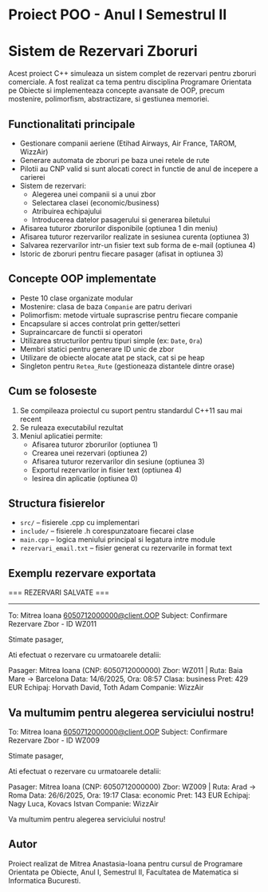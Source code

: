 # Proiect POO - Anul I Semestrul II

# Sistem de Rezervari Zboruri

Acest proiect C++ simuleaza un sistem complet de rezervari pentru zboruri comerciale. A fost realizat ca tema pentru disciplina Programare Orientata pe Obiecte si implementeaza concepte avansate de OOP, precum mostenire, polimorfism, abstractizare, si gestiunea memoriei.

## Functionalitati principale

- Gestionare companii aeriene (Etihad Airways, Air France, TAROM, WizzAir)
- Generare automata de zboruri pe baza unei retele de rute
- Pilotii au CNP valid si sunt alocati corect in functie de anul de incepere a carierei
- Sistem de rezervari:
  - Alegerea unei companii si a unui zbor
  - Selectarea clasei (economic/business)
  - Atribuirea echipajului
  - Introducerea datelor pasagerului si generarea biletului
- Afisarea tuturor zborurilor disponibile (optiunea 1 din meniu)
- Afisarea tuturor rezervarilor realizate in sesiunea curenta (optiunea 3)
- Salvarea rezervarilor intr-un fisier text sub forma de e-mail (optiunea 4)
- Istoric de zboruri pentru fiecare pasager (afisat in optiunea 3)

## Concepte OOP implementate

- Peste 10 clase organizate modular
- Mostenire: clasa de baza `Companie` are patru derivari
- Polimorfism: metode virtuale suprascrise pentru fiecare companie
- Encapsulare si acces controlat prin getter/setteri
- Supraincarcare de functii si operatori
- Utilizarea structurilor pentru tipuri simple (ex: `Date`, `Ora`)
- Membri statici pentru generare ID unic de zbor
- Utilizare de obiecte alocate atat pe stack, cat si pe heap
- Singleton pentru `Retea_Rute` (gestioneaza distantele dintre orase)

## Cum se foloseste

1. Se compileaza proiectul cu suport pentru standardul C++11 sau mai recent
2. Se ruleaza executabilul rezultat
3. Meniul aplicatiei permite:
   - Afisarea tuturor zborurilor (optiunea 1)
   - Crearea unei rezervari (optiunea 2)
   - Afisarea tuturor rezervarilor din sesiune (optiunea 3)
   - Exportul rezervarilor in fisier text (optiunea 4)
   - Iesirea din aplicatie (optiunea 0)

## Structura fisierelor

- `src/` – fisierele .cpp cu implementari
- `include/` – fisierele .h corespunzatoare fiecarei clase
- `main.cpp` – logica meniului principal si legatura intre module
- `rezervari_email.txt` – fisier generat cu rezervarile in format text

## Exemplu rezervare exportata

=== REZERVARI SALVATE ===

--------------------------------------------
To: Mitrea Ioana <6050712000000@client.OOP>
Subject: Confirmare Rezervare Zbor - ID WZ011

Stimate pasager,

Ati efectuat o rezervare cu urmatoarele detalii:

Pasager: Mitrea Ioana (CNP: 6050712000000)
Zbor: WZ011 | Ruta: Baia Mare -> Barcelona
Data: 14/6/2025, Ora: 08:57
Clasa: business
Pret: 429 EUR
Echipaj: Horvath David, Toth Adam
Companie: WizzAir

Va multumim pentru alegerea serviciului nostru!
--------------------------------------------
To: Mitrea Ioana <6050712000000@client.OOP>
Subject: Confirmare Rezervare Zbor - ID WZ009

Stimate pasager,

Ati efectuat o rezervare cu urmatoarele detalii:

Pasager: Mitrea Ioana (CNP: 6050712000000)
Zbor: WZ009 | Ruta: Arad -> Roma
Data: 26/6/2025, Ora: 19:17
Clasa: economic
Pret: 143 EUR
Echipaj: Nagy Luca, Kovacs Istvan
Companie: WizzAir

Va multumim pentru alegerea serviciului nostru!



## Autor

Proiect realizat de Mitrea Anastasia-Ioana pentru cursul de Programare Orientata pe Obiecte, Anul I, Semestrul II, Facultatea de Matematica si Informatica Bucuresti.
